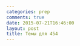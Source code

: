 ```yaml
---
categories: prep
comments: true
date: 2015-07-21T16:46:00
layout: post
title: Темы для 454
---
```


